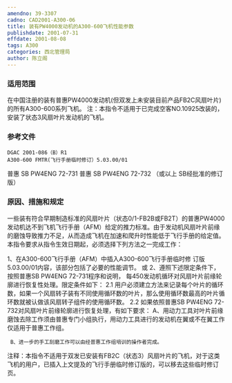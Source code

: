 ```yaml
---
amendno: 39-3307
cadno: CAD2001-A300-06
title: 装有PW4000发动机的A300-600飞机性能参数
publishdate: 2001-07-31
effdate: 2001-08-08
tags: A300
categories: 西北管理局
author: 陈立阁
---
```


### 适用范围 
在中国注册的装有普惠PW4000发动机(但双发上未安装目前产品FB2C风扇叶片)的所有A300-600系列飞机。
注：本指令不适用于已完成空客NO.10925改装的，安装了状态3风扇叶片发动机的飞机。

<!--more-->
### 参考文件
    DGAC 2001-086（B）R1 
    A300-600 FMTR(飞行手册临时修订）5.03.00/01 
普惠 SB PW4ENG 72-731 
普惠 SB PW4ENG 72-732 
（或以上 SB经批准的修订版）

### 原因、措施和规定 
一些装有符合早期制造标准的风扇叶片（状态0/1-FB2B或FB2T）的普惠PW4000发动机达不到飞机飞行手册（AFM）给定的推力标准。由于发动机风扇叶片前缘的磨蚀导致推力不足，从而造成飞机在加速和爬升时性能低于飞行手册的给定值。本指令要求从指令生效日期起，必须选择下列方法之一完成工作： 
  
1、在A300-600飞行手册（AFM）中插入A300-600飞行手册临时修
订版5.03.00/01内容，该部分包括了必要的性能调节。 或     2、遵照下述限定条件下，按照普惠SB PW4ENG 72-731程序和说明，
每450发动机循环对风扇叶片前缘轮廓进行恢复性处理。限定条件如下： 
2.1
 用户必须建立方法来记录每个叶片的循环数，如果一个风扇转子装有不同使用循环数的叶片，那么使用循环数最高的叶片循环数就被认做该风扇转子组件的使用循环数。 
2.2
 如果依照普惠SB PW4ENG 72-732对风扇叶片前缘轮廓进行恢复处理，有如下要求：      A、用动力工具对叶片前缘磨蚀去除工作须由普惠专门小组执行，用动力工具进行的发动机在翼或不在翼工作仅适用于普惠工作组。 

     B、进一步的手工刮磨工作可以由经普惠工作组培训的操作者完成。 
注释：本指令不适用于双发已安装有FB2C（状态3）风扇叶片的飞机，对于这类飞机的用户，已插入上文提及的飞行手册临时修订版的，可以移去这些临时修订页。
